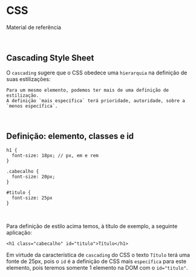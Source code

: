 # CSS

Material de referência

<br/>

## Cascading Style Sheet

O `cascading` sugere que o CSS obedece uma `hierarquia` na definição de suas estilizações: 
  
    Para um mesmo elemento, podemos ter mais de uma definição de estilização. 
    A definição `mais específica` terá prioridade, autoridade, sobre a `menos específica`. 

<br/>

## Definição: elemento, classes e id


    h1 {
      font-size: 18px; // px, em e rem
    }
    
    .cabecalho {
      font-size: 20px;
    }
    
    #titulo {
      font-size: 25px
    }


<br/>

Para definição de estilo acima temos, à título de exemplo, a seguinte aplicação:

    <h1 class="cabecalho" id="titulo">Título</h1>
    
Em virtude da característica de `cascading` do CSS o texto `Título` terá uma fonte de 25px, pois o `id` é a definição de CSS mais `específica` para este elemento, pois teremos somente 1 elemento na DOM com o `id="titulo"`.
